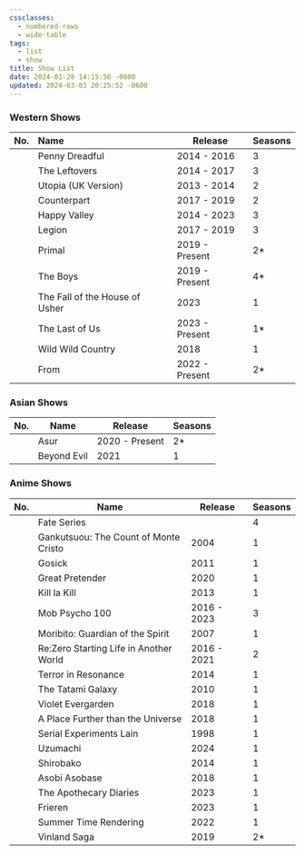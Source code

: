 ```yaml
---
cssclasses:
  - numbered-rows
  - wide-table
tags:
  - list
  - show
title: Show List
date: 2024-01-28 14:15:56 -0600
updated: 2024-03-03 20:25:52 -0600
---
```


### Western Shows

| No. | Name                           | Release        | Seasons |
| :-: | :----------------------------- | -------------- | ------- |
|     | Penny Dreadful                 | 2014 - 2016    | 3       |
|     | The Leftovers                  | 2014 - 2017    | 3       |
|     | Utopia (UK Version)            | 2013 - 2014    | 2       |
|     | Counterpart                    | 2017 - 2019    | 2       |
|     | Happy Valley                   | 2014 - 2023    | 3       |
|     | Legion                         | 2017 - 2019    | 3       |
|     | Primal                         | 2019 - Present | 2*      |
|     | The Boys                       | 2019 - Present | 4*      |
|     | The Fall of the House of Usher | 2023           | 1       |
|     | The Last of Us                 | 2023 - Present | 1*      |
|     | Wild Wild Country              | 2018           | 1       |
|     | From                           | 2022 - Present | 2*      |

### Asian Shows

| No. | Name        | Release        | Seasons |
| --- | ----------- | -------------- | ------- |
|     | Asur        | 2020 - Present | 2\*     |
|     | Beyond Evil | 2021           | 1       |

### Anime Shows

| No. | Name                                   | Release     | Seasons |
| --- | -------------------------------------- | ----------- | ------- |
|     | Fate Series                            |             | 4       |
|     | Gankutsuou: The Count of Monte Cristo  | 2004        | 1       |
|     | Gosick                                 | 2011        | 1       |
|     | Great Pretender                        | 2020        | 1       |
|     | Kill la Kill                           | 2013        | 1       |
|     | Mob Psycho 100                         | 2016 - 2023 | 3       |
|     | Moribito: Guardian of the Spirit       | 2007        | 1       |
|     | Re:Zero Starting Life in Another World | 2016 - 2021 | 2       |
|     | Terror in Resonance                    | 2014        | 1       |
|     | The Tatami Galaxy                      | 2010        | 1       |
|     | Violet Evergarden                      | 2018        | 1       |
|     | A Place Further than the Universe      | 2018        | 1       |
|     | Serial Experiments Lain                | 1998        | 1       |
|     | Uzumachi                               | 2024        | 1       |
|     | Shirobako                              | 2014        | 1       |
|     | Asobi Asobase                          | 2018        | 1       |
|     | The Apothecary Diaries                 | 2023        | 1       |
|     | Frieren                                | 2023        | 1       |
|     | Summer Time Rendering                  | 2022        | 1       |
|     | Vinland Saga                           | 2019        | 2*      |

